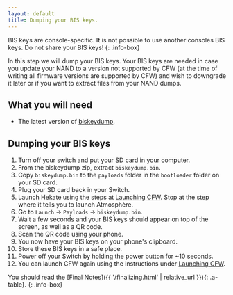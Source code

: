 ```yaml
---
layout: default
title: Dumping your BIS keys.
---
```


BIS keys are console-specific. It is not possible to use another consoles BIS keys. Do not share your BIS keys!
{: .info-box}

In this step we will dump your BIS keys. Your BIS keys are needed in case you update your NAND to a version not supported by CFW (at the time of writing all firmware versions are supported by CFW) and wish to downgrade it later or if you want to extract files from your NAND dumps.

## What you will need

- The latest version of [biskeydump](https://switchtools.sshnuke.net/).

## Dumping your BIS keys

1. Turn off your switch and put your SD card in your computer.
2. From the biskeydump zip, extract `biskeydump.bin`.
3. Copy `biskeydump.bin` to the `payloads` folder in the `bootloader` folder on your SD card.
4. Plug your SD card back in your Switch.
5. Launch Hekate using the steps at [Launching CFW](/launching-cfw/). Stop at the step where it tells you to launch Atmosphère.
6. Go to `Launch` -> `Payloads` -> `biskeydump.bin`.
7. Wait a few seconds and your BIS keys should appear on top of the screen, as well as a QR code.
8. Scan the QR code using your phone.
9. You now have your BIS keys on your phone's clipboard.
10. Store these BIS keys in a safe place.
11. Power off your Switch by holding the power button for ~10 seconds.
12. You can launch CFW again using the instructions under [Launching CFW](/launching-cfw/).

You should read the [Final Notes]({{ '/finalizing.html' | relative_url }}){: .a-table}.
{: .info-box}